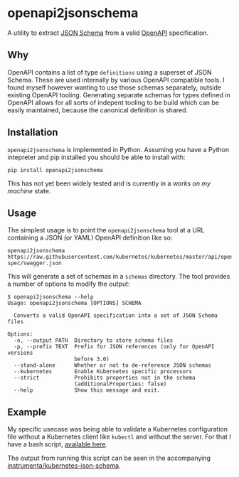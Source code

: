 # openapi2jsonschema

A utility to extract [JSON Schema](http://json-schema.org/) from a
valid [OpenAPI](https://www.openapis.org/) specification.


## Why

OpenAPI contains a list of type `definitions` using a superset of JSON
Schema. These are used internally by various OpenAPI compatible tools. I
found myself however wanting to use those schemas separately, outside
existing OpenAPI tooling. Generating separate schemas for types defined
in OpenAPI allows for all sorts of indepent tooling to be build which
can be easily maintained, because the canonical definition is shared.


## Installation

`openapi2jsonschema` is implemented in Python. Assuming you have a
Python intepreter and pip installed you should be able to install with:

```
pip install openapi2jsonschema
```

This has not yet been widely tested and is currently in a _works on my
machine_ state.


## Usage

The simplest usage is to point the `openapi2jsonschema` tool at a URL
containing a JSON (or YAML) OpenAPI definition like so:

```
openapi2jsonschema https://raw.githubusercontent.com/kubernetes/kubernetes/master/api/openapi-spec/swagger.json
```

This will generate a set of schemas in a `schemas` directory. The tool
provides a number of options to modify the output:

```
$ openapi2jsonschema --help
Usage: openapi2jsonschema [OPTIONS] SCHEMA

  Converts a valid OpenAPI specification into a set of JSON Schema files

Options:
  -o, --output PATH  Directory to store schema files
  -p, --prefix TEXT  Prefix for JSON references (only for OpenAPI versions
                     before 3.0)
  --stand-alone      Whether or not to de-reference JSON schemas
  --kubernetes       Enable Kubernetes specific processors
  --strict           Prohibits properties not in the schema
                     (additionalProperties: false)
  --help             Show this message and exit.
```


## Example

My specific usecase was being able to validate a Kubernetes
configuration file without a Kubernetes client like `kubectl` and
without the server. For that I have a bash script,
[available here](https://github.com/instrumenta/kubernetes-json-schema/blob/master/build.sh).

The output from running this script can be seen in the accompanying
[instrumenta/kubernetes-json-schema](https://github.com/instrumenta/kubernetes-json-schema).

